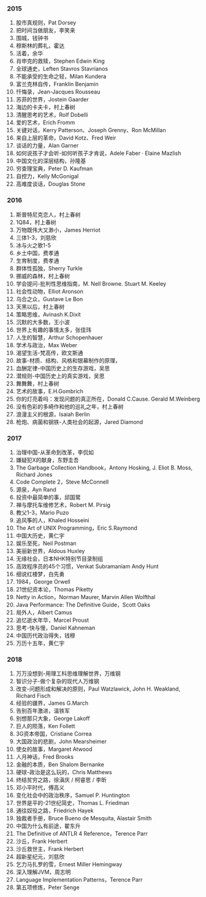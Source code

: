 ### 2015
1. 股市真规则，Pat Dorsey
2. 把时间当做朋友，李笑来
3. 围城，钱钟书
4. 穆斯林的葬礼，霍达
5. 活着，余华
6. 肖申克的救赎，Stephen Edwin King
7. 全球通史，Leften Stavros Stavrianos
8. 不能承受的生命之轻，Milan Kundera
9. 富兰克林自传，Franklin Benjamin
10. 忏悔录，Jean-Jacques Rousseau
11. 苏菲的世界，Jostein Gaarder
12. 海边的卡夫卡，村上春树
13. 清醒思考的艺术，Rolf Dobelli
14. 爱的艺术，Erich Fromm
15. 关键对话，Kerry Patterson、Joseph Grenny、Ron McMillan
16. 来自上层的革命，David Kotz、Fred Weir
17. 谈话的力量，Alan Garner
18. 如何说孩子才会听-如何听孩子才肯说，Adele Faber · Elaine Mazlish
19. 中国文化的深层结构，孙隆基
20. 穷查理宝典，Peter D. Kaufman
21. 自控力，Kelly McGonigal
22. 高难度谈话，Douglas Stone

### 2016
1. 斯普特尼克恋人，村上春树
2. 1Q84，村上春树
3. 万物既伟大又渺小，James Herriot
4. 三体1-3，刘慈欣
5. 冰与火之歌1-5
6. 乡土中国，费孝通
7. 生育制度，费孝通
8. 群体性孤独，Sherry Turkle
9. 挪威的森林，村上春树
10. 学会提问-批判性思维指南，M. Nell Browne. Stuart M. Keeley
11. 社会性动物，Elliot Aronson
12. 乌合之众，Gustave Le Bon
13. 天黑以后，村上春树
14. 策略思维，Avinash K.Dixit
15. 沉默的大多数，王小波
16. 世界上有趣的事情太多，张佳玮
17. 人生的智慧，Arthur Schopenhauer
18. 学术与政治，Max Weber
19. 渴望生活-梵高传，欧文斯通
20. 故事-材质、结构、风格和银幕制作的原理，
21. 血酬定律-中国历史上的生存游戏，吴思
22. 潜规则-中国历史上的真实游戏，吴思
23. 舞舞舞，村上春树
24. 艺术的故事，E.H.Gombrich
25. 你的灯亮着吗：发现问题的真正所在，Donald C.Cause. Gerald M.Weinberg
26. 没有色彩的多崎作和他的巡礼之年，村上春树
27. 浪漫主义的根源，Isaiah Berlin
28. 枪炮、病菌和钢铁-人类社会的起源，Jared Diamond

### 2017
1. 治理中国-从革命到改革，李侃如
2. 嫌疑犯X的献身，东野圭吾
3. The Garbage Collection Handbook，Antony Hosking, J. Eliot B. Moss, Richard Jones
4. Code Complete 2，Steve McConnell
5. 源泉，Ayn Rand
6. 投资中最简单的事，邱国鹭
7. 禅与摩托车维修艺术，Robert M. Pirsig
8. 教父1-3，Mario Puzo
9. 追风筝的人，Khaled Hosseini
10. The Art of UNIX Programming，Eric S.Raymond
11. 中国大历史，黄仁宇
12. 娱乐至死，Neil Postman
13. 美丽新世界，Aldous Huxley
14. 无缘社会，日本NHK特别节目录制组
15. 高效程序员的45个习惯，Venkat Subramaniam Andy Hunt
16. 细说红楼梦，白先勇
17. 1984，George Orwell
18. 21世纪资本论，Thomas Piketty
19. Netty in Action，Norman Maurer, Marvin Allen Wolfthal
20. Java Performance: The Definitive Guide，Scott Oaks
21. 局外人，Albert Camus
22. 追忆逝水年华，Marcel Proust
23. 思考-快与慢，Daniel Kahneman
24. 中国历代政治得失，钱穆
25. 万历十五年，黄仁宇

### 2018
1. 万万没想到-用理工科思维理解世界，万维钢
2. 智识分子-做个复杂的现代人万维钢
3. 改变-问题形成和解决的原则，Paul Watzlawick, John H. Weakland, Richard Fisch
4. 经验的疆界，James G.March
5. 告别百年激进，温铁军
6. 别想那只大象，George Lakoff
7. 巨人的陨落，Ken Follett
8. 3G资本帝国，Cristiane Correa
9. 大国政治的悲剧，John Mearsheimer
10. 使女的故事，Margaret Atwood
11. 人月神话，Fred Brooks
12. 金融的本质，Ben Shalom Bernanke
13. 硬球-政治是这么玩的，Chris Matthews
14. 终结贫穷之路，徐滇庆 / 柯睿思 / 李昕
15. 邓小平时代，傅高义
16. 变化社会中的政治秩序，Samuel P. Huntington
17. 世界是平的-21世纪简史，Thomas L. Friedman
18. 通往奴役之路，Friedrich Hayek
19. 独裁者手册，Bruce Bueno de Mesquita, Alastair Smith
20. 中国为什么有前途，翟东升
21. The Definitive of ANTLR 4 Reference，Terence Parr
22. 沙丘，Frank Herbert
23. 沙丘救世主，Frank Herbert
24. 超新星纪元，刘慈欣
25. 乞力马扎罗的雪，Ernest Miller Hemingway
26. 深入理解JVM，周志明
27. Language Implementation Patterns，Terence Parr
28. 第五项修炼，Peter Senge
